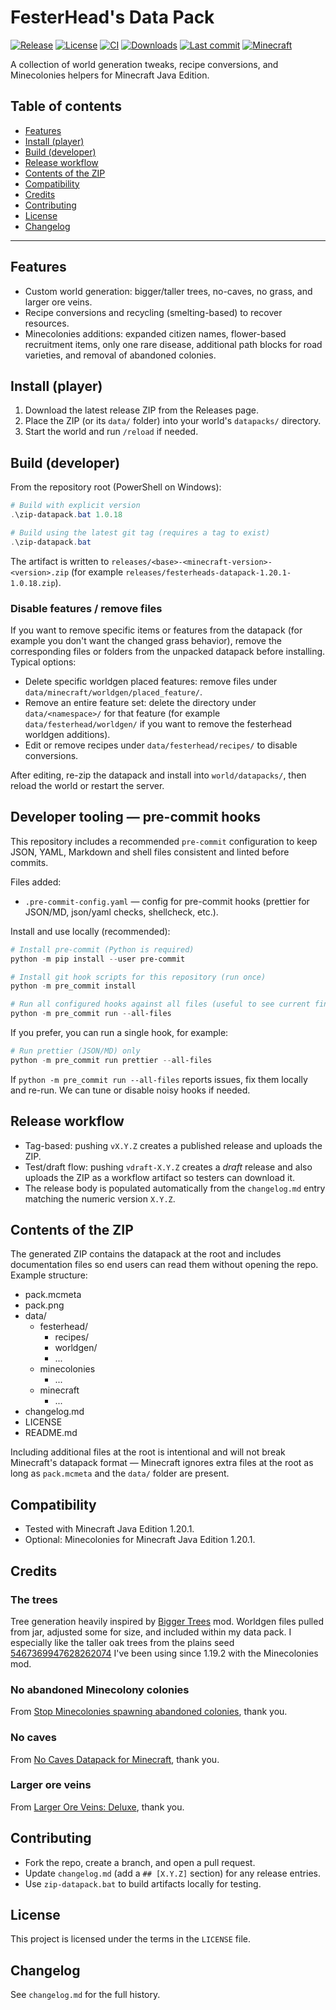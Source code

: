 # FesterHead's Data Pack

[![Release](https://img.shields.io/github/v/release/FesterHead/FesterHeadsDataPack?label=release)](https://github.com/FesterHead/FesterHeadsDataPack/releases)
[![License](https://img.shields.io/github/license/FesterHead/FesterHeadsDataPack)](LICENSE)
[![CI](https://github.com/FesterHead/FesterHeadsDataPack/actions/workflows/release.yml/badge.svg)](https://github.com/FesterHead/FesterHeadsDataPack/actions)
[![Downloads](https://img.shields.io/github/downloads/FesterHead/FesterHeadsDataPack/total)](https://github.com/FesterHead/FesterHeadsDataPack/releases)
[![Last commit](https://img.shields.io/github/last-commit/FesterHead/FesterHeadsDataPack)](https://github.com/FesterHead/FesterHeadsDataPack/commits)
[![Minecraft](https://img.shields.io/badge/Minecraft-1.20.1-brightgreen)](#compatibility)

A collection of world generation tweaks, recipe conversions, and Minecolonies helpers for Minecraft Java Edition.

## Table of contents

- [Features](#features)
- [Install (player)](#install-player)
- [Build (developer)](#build-developer)
- [Release workflow](#release-workflow)
- [Contents of the ZIP](#contents-of-the-zip)
- [Compatibility](#compatibility)
- [Credits](#credits)
- [Contributing](#contributing)
- [License](#license)
- [Changelog](#changelog)

---

## Features

- Custom world generation: bigger/taller trees, no-caves, no grass, and larger ore veins.
- Recipe conversions and recycling (smelting-based) to recover resources.
- Minecolonies additions: expanded citizen names, flower-based recruitment items, only one rare disease, additional path blocks for road varieties, and removal of abandoned colonies.

## Install (player)

1. Download the latest release ZIP from the Releases page.
2. Place the ZIP (or its `data/` folder) into your world's `datapacks/` directory.
3. Start the world and run `/reload` if needed.

## Build (developer)

From the repository root (PowerShell on Windows):

```powershell
# Build with explicit version
.\zip-datapack.bat 1.0.18

# Build using the latest git tag (requires a tag to exist)
.\zip-datapack.bat
```

The artifact is written to `releases/<base>-<minecraft-version>-<version>.zip` (for example `releases/festerheads-datapack-1.20.1-1.0.18.zip`).

### Disable features / remove files

If you want to remove specific items or features from the datapack (for example you don't want the changed grass behavior), remove the corresponding files or folders from the unpacked datapack before installing. Typical options:

- Delete specific worldgen placed features: remove files under `data/minecraft/worldgen/placed_feature/`.
- Remove an entire feature set: delete the directory under `data/<namespace>/` for that feature (for example `data/festerhead/worldgen/` if you want to remove the festerhead worldgen additions).
- Edit or remove recipes under `data/festerhead/recipes/` to disable conversions.

After editing, re-zip the datapack and install into `world/datapacks/`, then reload the world or restart the server.

## Developer tooling — pre-commit hooks

This repository includes a recommended `pre-commit` configuration to keep JSON, YAML, Markdown and shell files consistent and linted before commits.

Files added:

- `.pre-commit-config.yaml` — config for pre-commit hooks (prettier for JSON/MD, json/yaml checks, shellcheck, etc.).

Install and use locally (recommended):

```powershell
# Install pre-commit (Python is required)
python -m pip install --user pre-commit

# Install git hook scripts for this repository (run once)
python -m pre_commit install

# Run all configured hooks against all files (useful to see current findings)
python -m pre_commit run --all-files
```

If you prefer, you can run a single hook, for example:

```powershell
# Run prettier (JSON/MD) only
python -m pre_commit run prettier --all-files
```

If `python -m pre_commit run --all-files` reports issues, fix them locally and re-run. We can tune or disable noisy hooks if needed.

## Release workflow

- Tag-based: pushing `vX.Y.Z` creates a published release and uploads the ZIP.
- Test/draft flow: pushing `vdraft-X.Y.Z` creates a _draft_ release and also uploads the ZIP as a workflow artifact so testers can download it.
- The release body is populated automatically from the `changelog.md` entry matching the numeric version `X.Y.Z`.

## Contents of the ZIP

The generated ZIP contains the datapack at the root and includes documentation files so end users can read them without opening the repo. Example structure:

- pack.mcmeta
- pack.png
- data/
  - festerhead/
    - recipes/
    - worldgen/
    - ...
  - minecolonies
    - ...
  - minecraft
    - ...
- changelog.md
- LICENSE
- README.md

Including additional files at the root is intentional and will not break Minecraft's datapack format — Minecraft ignores extra files at the root as long as `pack.mcmeta` and the `data/` folder are present.

## Compatibility

- Tested with Minecraft Java Edition 1.20.1.
- Optional: Minecolonies for Minecraft Java Edition 1.20.1.

## Credits

### The trees

Tree generation heavily inspired by [Bigger Trees](https://www.curseforge.com/minecraft/mc-mods/bigger-trees) mod. Worldgen files pulled from jar, adjusted some for size, and included within my data pack. I especially like the taller oak trees from the plains seed [5467369947628262074](https://www.chunkbase.com/apps/seed-map#seed=5467369947628262074&platform=java_1_20&dimension=overworld&x=0&z=0&zoom=0.5) I've been using since 1.19.2 with the Minecolonies mod.

### No abandoned Minecolony colonies

From [Stop Minecolonies spawning abandoned colonies](https://www.curseforge.com/minecraft/texture-packs/stop-minecolonies-spawning-abandoned-colonies), thank you.

### No caves

From [No Caves Datapack for Minecraft](https://github.com/Quidvio/No-Caves-World-Generation), thank you.

### Larger ore veins

From [Larger Ore Veins: Deluxe](https://modrinth.com/datapack/larger-ore-veins-deluxe), thank you.

## Contributing

- Fork the repo, create a branch, and open a pull request.
- Update `changelog.md` (add a `## [X.Y.Z]` section) for any release entries.
- Use `zip-datapack.bat` to build artifacts locally for testing.

## License

This project is licensed under the terms in the `LICENSE` file.

## Changelog

See `changelog.md` for the full history.
